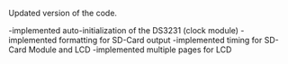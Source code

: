 Updated version of the code.

  -implemented auto-initialization of the DS3231 (clock module)
  -implemented formatting for SD-Card output
  -implemented timing for SD-Card Module and LCD
  -implemented multiple pages for LCD
